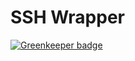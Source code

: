# SSH Wrapper
[![Greenkeeper badge](https://badges.greenkeeper.io/grrr-amsterdam/ssh-wrapper.svg)](https://greenkeeper.io/)


